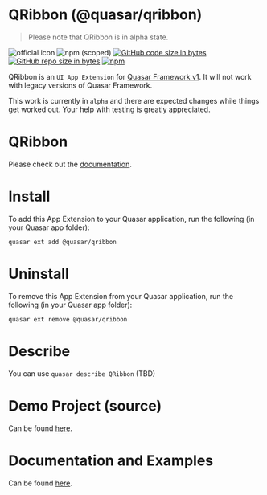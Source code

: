 QRibbon (@quasar/qribbon)
===

> Please note that QRibbon is in alpha state.

![official icon](https://img.shields.io/badge/Quasar%201.0-Official%20UI%20App%20Extension-blue.svg)
![npm (scoped)](https://img.shields.io/npm/v/@quasar/quasar-app-extension-qribbon.svg?style=plastic)
[![GitHub code size in bytes](https://img.shields.io/github/languages/code-size/quasarframework/app-extension-qribbon.svg)]()
[![GitHub repo size in bytes](https://img.shields.io/github/repo-size/quasarframework/app-extension-qribbon.svg)]()
[![npm](https://img.shields.io/npm/dt/@quasar/quasar-app-extension-qribbon.svg)](https://www.npmjs.com/package/@quasar/quasar-app-extension-qribbon)

QRibbon is an `UI App Extension` for [Quasar Framework v1](https://quasar.dev/). It will not work with legacy versions of Quasar Framework.

This work is currently in `alpha` and there are expected changes while things get worked out. Your help with testing is greatly appreciated.

# QRibbon
Please check out the [documentation](https://github.com/quasarframework/app-extension-qribbon).

# Install
To add this App Extension to your Quasar application, run the following (in your Quasar app folder):
```
quasar ext add @quasar/qribbon
```

# Uninstall
To remove this App Extension from your Quasar application, run the following (in your Quasar app folder):
```
quasar ext remove @quasar/qribbon
```

# Describe
You can use `quasar describe QRibbon` (TBD)

# Demo Project (source)
Can be found [here](https://github.com/quasarframework/app-extension-qribbon/tree/master/demo).

# Documentation and Examples
Can be found [here](https://quasarframework.github.io/app-extension-qribbon/docs).
